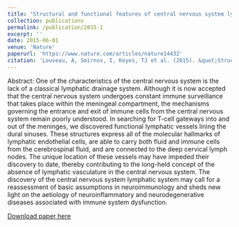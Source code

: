 ```yaml
---
title: "Structural and functional features of central nervous system lymphatic vessels"
collection: publications
permalink: /publication/2015-1
excerpt: ''
date: 2015-06-01
venue: 'Nature'
paperurl: 'https://www.nature.com/articles/nature14432'
citation: 'Louveau, A, Smirnov, I, Keyes, TJ et al. (2015). &quot;Structural and functional features of central nervous system lymphatic vessels.&quot; <i>Nature</i>. 523, 337-341.'
---
```


Abstract: One of the characteristics of the central nervous system is the lack of a classical lymphatic drainage system. Although it is now accepted that the central nervous system undergoes constant immune surveillance that takes place within the meningeal compartment, the mechanisms governing the entrance and exit of immune cells from the central nervous system remain poorly understood. In searching for T-cell gateways into and out of the meninges, we discovered functional lymphatic vessels lining the dural sinuses. These structures express all of the molecular hallmarks of lymphatic endothelial cells, are able to carry both fluid and immune cells from the cerebrospinal fluid, and are connected to the deep cervical lymph nodes. The unique location of these vessels may have impeded their discovery to date, thereby contributing to the long-held concept of the absence of lymphatic vasculature in the central nervous system. The discovery of the central nervous system lymphatic system may call for a reassessment of basic assumptions in neuroimmunology and sheds new light on the aetiology of neuroinflammatory and neurodegenerative diseases associated with immune system dysfunction.

[Download paper here](https://www.nature.com/articles/nature14432)

